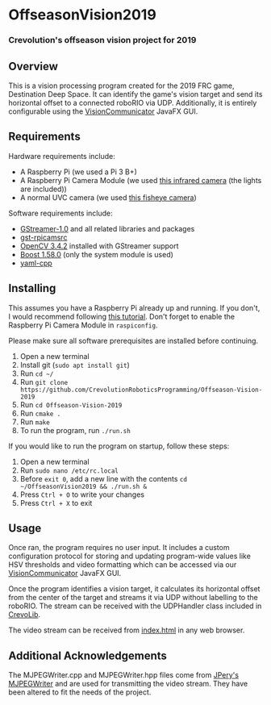 # OffseasonVision2019

### Crevolution's offseason vision project for 2019

## Overview

This is a vision processing program created for the 2019 FRC game, Destination Deep Space. It can identify the game's vision target and send its horizontal offset to a connected roboRIO via UDP. Additionally, it is entirely configurable using the [VisionCommunicator](https://github.com/CrevolutionRoboticsProgramming/VisionCommunicator) JavaFX GUI.

## Requirements

Hardware requirements include:
* A Raspberry Pi (we used a Pi 3 B+)
* A Raspberry Pi Camera Module (we used [this infrared camera](https://www.amazon.com/Haiworld-Raspberry-Camera-Infrared-Megapixel/dp/B01MYUOQ0A) (the lights are included))
* A normal UVC camera (we used [this fisheye camera](https://www.amazon.com/180degree-Fisheye-Camera-usb-Android-Windows/dp/B00LQ854AG))

Software requirements include:
* [GStreamer-1.0](https://gstreamer.freedesktop.org/) and all related libraries and packages
* [gst-rpicamsrc](https://github.com/thaytan/gst-rpicamsrc)
* [OpenCV 3.4.2](https://github.com/opencv/opencv/archive/3.4.2.zip) installed with GStreamer support
* [Boost 1.58.0](https://sourceforge.net/projects/boost/files/boost/1.58.0/) (only the system module is used)
* [yaml-cpp](https://github.com/jbeder/yaml-cpp/)

## Installing

This assumes you have a Raspberry Pi already up and running. If you don't, I would recommend following [this tutorial](https://www.tomshardware.com/reviews/raspberry-pi-headless-setup-how-to,6028.html). Don't forget to enable the Raspberry Pi Camera Module in ```raspiconfig```.

Please make sure all software prerequisites are installed before continuing.

1. Open a new terminal
2. Install git (```sudo apt install git```)
3. Run ```cd ~/```
4. Run ```git clone https://github.com/CrevolutionRoboticsProgramming/Offseason-Vision-2019```
5. Run ```cd Offseason-Vision-2019```
6. Run ```cmake .```
7. Run ```make```
8. To run the program, run ```./run.sh```

If you would like to run the program on startup, follow these steps:
1. Open a new terminal
2. Run ```sudo nano /etc/rc.local```
3. Before ```exit 0```, add a new line with the contents ```cd ~/OffseasonVision2019 && ./run.sh &```
4. Press ```Ctrl + O``` to write your changes
5. Press ```Ctrl + X``` to exit

## Usage

Once ran, the program requires no user input. It includes a custom configuration protocol for storing and updating program-wide values like HSV thresholds and video formatting which can be accessed via our [VisionCommunicator](https://github.com/CrevolutionRoboticsProgramming/Vision-Communicator) JavaFX GUI.

Once the program identifies a vision target, it calculates its horizontal offset from the center of the target and streams it via UDP without labelling to the roboRIO. The stream can be received with the UDPHandler class included in [CrevoLib](https://github.com/CrevolutionRoboticsProgramming/Robot-Code-2019).

The video stream can be received from [index.html](../master/index.html) in any web browser.

## Additional Acknowledgements

The MJPEGWriter.cpp and MJPEGWriter.hpp files come from [JPery's MJPEGWriter](https://github.com/JPery/MJPEGWriter) and are used for transmitting the video stream. They have been altered to fit the needs of the project.
